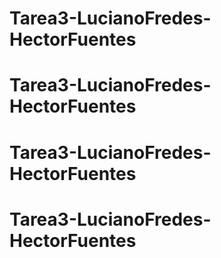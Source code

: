 # Tarea3-LucianoFredes-HectorFuentes
# Tarea3-LucianoFredes-HectorFuentes
# Tarea3-LucianoFredes-HectorFuentes
# Tarea3-LucianoFredes-HectorFuentes
